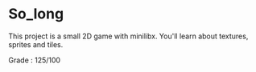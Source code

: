 # So_long
This project is a small 2D game with minilibx. You'll learn about textures, sprites and tiles.  

Grade : 125/100
